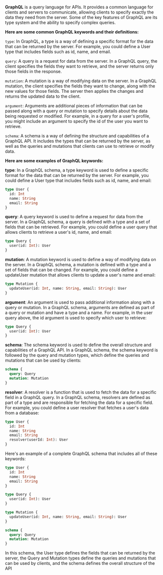 **GraphQL** is a query language for APIs. It provides a common language for clients and servers to communicate, allowing clients to specify exactly the data they need from the server. Some of the key features of GraphQL are its type system and the ability to specify complex queries.

**Here are some common GraphQL keywords and their definitions:**

`type`: In GraphQL, a type is a way of defining a specific format for the data that can be returned by the server. For example, you could define a User type that includes fields such as id, name, and email.

`query`: A query is a request for data from the server. In a GraphQL query, the client specifies the fields they want to retrieve, and the server returns only those fields in the response.

`mutation`: A mutation is a way of modifying data on the server. In a GraphQL mutation, the client specifies the fields they want to change, along with the new values for those fields. The server then applies the changes and returns the updated data to the client.

`argument`: Arguments are additional pieces of information that can be passed along with a query or mutation to specify details about the data being requested or modified. For example, in a query for a user's profile, you might include an argument to specify the id of the user you want to retrieve.

`schema`: A schema is a way of defining the structure and capabilities of a GraphQL API. It includes the types that can be returned by the server, as well as the queries and mutations that clients can use to retrieve or modify data.

**Here are some examples of GraphQL keywords:**

**type**: In a GraphQL schema, a type keyword is used to define a specific format for the data that can be returned by the server. For example, you could define a User type that includes fields such as id, name, and email:

```graphql
type User {
  id: Int
  name: String
  email: String
}
```

**query**: A query keyword is used to define a request for data from the server. In a GraphQL schema, a query is defined with a type and a set of fields that can be retrieved. For example, you could define a user query that allows clients to retrieve a user's id, name, and email:

```graphql
type Query {
  user(id: Int): User
}
```

**mutation**: A mutation keyword is used to define a way of modifying data on the server. In a GraphQL schema, a mutation is defined with a type and a set of fields that can be changed. For example, you could define a updateUser mutation that allows clients to update a user's name and email:

```graphql
type Mutation {
  updateUser(id: Int, name: String, email: String): User
}
```

**argument**: An argument is used to pass additional information along with a query or mutation. In a GraphQL schema, arguments are defined as part of a query or mutation and have a type and a name. For example, in the user query above, the id argument is used to specify which user to retrieve:

```graphql
type Query {
  user(id: Int): User
}
```

**schema**: The schema keyword is used to define the overall structure and capabilities of a GraphQL API. In a GraphQL schema, the schema keyword is followed by the query and mutation types, which define the queries and mutations that can be used by clients:

```graphql
schema {
  query: Query
  mutation: Mutation
}
```

**resolver**: A resolver is a function that is used to fetch the data for a specific field in a GraphQL query. In a GraphQL schema, resolvers are defined as part of a type and are responsible for fetching the data for a specific field. For example, you could define a user resolver that fetches a user's data from a database:

```graphql
type User {
  id: Int
  name: String
  email: String
  resolver(userId: Int): User
}
```

Here's an example of a complete GraphQL schema that includes all of these keywords:

```graphql
type User {
  id: Int
  name: String
  email: String
}

type Query {
  user(id: Int): User
}

type Mutation {
  updateUser(id: Int, name: String, email: String): User
}

schema {
  query: Query
  mutation: Mutation
}
```

In this schema, the User type defines the fields that can be returned by the server, the Query and Mutation types define the queries and mutations that can be used by clients, and the schema defines the overall structure of the API
